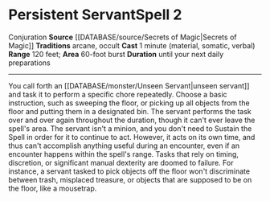 ﻿---
area: 60-foot burst
component:
- Material
- Somatic
- Verbal
duration: until your next daily preparations
heighten_level: '2'
id: '966'
level: '2'
name: Persistent Servant
range: 120 feet
rarity: Common
school: Conjuration
source: '[[DATABASE/source/Secrets of Magic|Secrets of Magic]]'
tradition:
- Arcane
- Occult
trait:
- '[[DATABASE/trait/Conjuration|Conjuration]]'
type: Spell

---
# Persistent Servant<span class="item-type">Spell 2</span>

<span class="item-trait">Conjuration</span>
**Source** [[DATABASE/source/Secrets of Magic|Secrets of Magic]] 
**Traditions** arcane, occult
**Cast** 1 minute (material, somatic, verbal)
**Range** 120 feet; **Area** 60-foot burst
**Duration** until your next daily preparations

---
You call forth an [[DATABASE/monster/Unseen Servant|unseen servant]] and task it to perform a specific chore repeatedly. Choose a basic instruction, such as sweeping the floor, or picking up all objects from the floor and putting them in a designated bin. The servant performs the task over and over again throughout the duration, though it can't ever leave the spell's area.
 The servant isn't a minion, and you don't need to Sustain the Spell in order for it to continue to act. However, it acts on its own time, and thus can't accomplish anything useful during an encounter, even if an encounter happens within the spell's range.
 Tasks that rely on timing, discretion, or significant manual dexterity are doomed to failure. For instance, a servant tasked to pick objects off the floor won't discriminate between trash, misplaced treasure, or objects that are supposed to be on the floor, like a mousetrap.